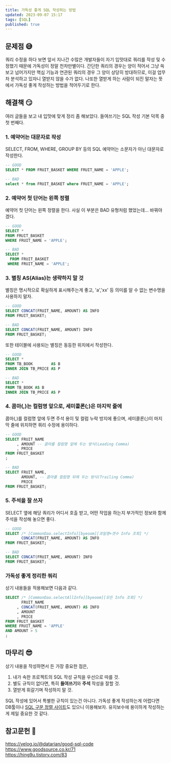 ```yaml
---
title: 가독성 좋게 SQL 작성하는 방법
updated: 2023-09-07 15:17
tags: [SQL]
published: true
---
```


## 문제점 &#128517;
쿼리 수정을 하다 보면 앞서 지나간 수많은 개발자들이 자기 입맛대로 쿼리를 작성 및 수정했기 때문에 가독성이 정말 천차만별이다. 간단한 쿼리의 경우는 양이 적어서 그냥 쓱 보고 넘어가지만 핵심 기능과 연관된 쿼리의 경우 그 양이 상당히 방대하므로, 이걸 업무차 분석하고 있자니 열받지 않을 수가 없다. 나또한 열받게 하는 사람이 되진 말자는 뜻에서 가독성 좋게 작성하는 방법을 적어두기로 한다.



## 해결책 &#128527;
여러 글들을 보고 내 입맛에 맞게 정리 좀 해보았다. 들여쓰기는 SQL 작성 기본 덕목 중 첫 번째다.

### 1. 예약어는 대문자로 작성
SELECT, FROM, WHERE, GROUP BY 등의 SQL 예약어는 소문자가 아닌 대문자로 작성한다.
```SQL
-- GOOD
SELECT * FROM FRUIT_BASKET WHERE FRUIT_NAME = 'APPLE';

-- BAD
select * from FRUIT_BASKET where FRUIT_NAME = 'APPLE';
```

### 2. 예약어 첫 단어는 왼쪽 정렬
예약어 첫 단어는 왼쪽 정렬을 한다. 사실 이 부분은 BAD 유형처럼 했었는데... 바꿔야겠다.
```SQL
-- GOOD
SELECT * 
FROM FRUIT_BASKET 
WHERE FRUIT_NAME = 'APPLE';

-- BAD
SELECT * 
  FROM FRUIT_BASKET 
 WHERE FRUIT_NAME = 'APPLE';
```

### 3. 별칭 AS(Alias)는 생략하지 말 것
별칭은 명시적으로 확실하게 표시해주는게 좋고, 'a','xx' 등 의미를 알 수 없는 변수명을 사용하지 말자.
```SQL
-- GOOD
SELECT CONCAT(FRUIT_NAME, AMOUNT) AS INFO 
FROM FRUIT_BASKET;

-- BAD
SELECT CONCAT(FRUIT_NAME, AMOUNT) INFO
FROM FRUIT_BASKET;
```
또한 테이블에 사용되는 별칭은 동등한 위치에서 작성한다.
```SQL
-- GOOD
SELECT *
FROM TB_BOOK        AS B
INNER JOIN TB_PRICE AS P

-- BAD
SELECT *
FROM TB_BOOK AS B
INNER JOIN TB_PRICE AS P
```

### 4. 콤마(,)는 컬럼명 앞으로, 세미콜론(;)은 마지막 줄에
콤마(,)를 컬럼명 앞에 두면 주석 용이 및 컬럼 누락 방지에 좋으며, 세미콜론(;)이 마지막 줄에 위치하면 쿼리 수정에 용이하다. 
```SQL
-- GOOD
SELECT FRUIT_NAME
     , AMOUNT -- 콤마를 컬럼명 앞에 두는 방식(Leading Comma)
     , PRICE
FROM FRUIT_BASKET
;

-- BAD
SELECT FRUIT_NAME,
       AMOUNT, -- 콤마를 컬럼명 뒤에 두는 방식(Trailing Comma)
       PRICE
FROM FRUIT_BASKET;
```

### 5. 주석을 잘 쓰자
SELECT 옆에 해당 쿼리가 어디서 호출 받고, 어떤 작업을 하는지 부가적인 정보와 함께 주석을 작성해 놓으면 좋다.
```SQL
-- GOOD
SELECT /* [CommonDao.selectInfo][byeoom][과일명+갯수 Info 조회] */
       CONCAT(FRUIT_NAME, AMOUNT) AS INFO 
FROM FRUIT_BASKET;

-- BAD
SELECT CONCAT(FRUIT_NAME, AMOUNT) INFO
FROM FRUIT_BASKET;
```

### 가독성 좋게 정리한 쿼리
상기 내용들을 적용해보면 다음과 같다.
```SQL
SELECT /* [CommonDao.selectAllInfo][byeoom][모든 Info 조회] */
       FRUIT_NAME
     , CONCAT(FRUIT_NAME, AMOUNT) AS INFO
     , AMOUNT
     , PRICE
FROM FRUIT_BASKET
WHERE FRUIT_NAME = 'APPLE'
AND AMOUNT > 5
;
```


## 마무리 &#128526;
상기 내용을 작성하면서 든 가장 중요한 점은,
 1. 내가 속한 프로젝트의 SQL 작성 규칙을 우선으로 따를 것.
 2. 별도 규칙이 없다면, 특히 **들여쓰기**와 **주석** 작성을 잘할 것.
 3. 열받게 휘갈기며 작성하지 말 것.

SQL 작성에 있어서 특별한 규칙이 있는건 아니다. 가독성 좋게 작성하는게 어렵다면 DB툴이나 [SQL 구문 정렬 사이트](https://www.dpriver.com/pp/sqlformat.htm)도 있으니 이용해보자. 유지보수에 용이하게 작성하는게 제일 중요한 것 같다.



## 참고문헌 &#128221;
https://velog.io/@datarian/good-sql-code   
https://www.goodsource.co.kr/71   
https://hing9u.tistory.com/83
